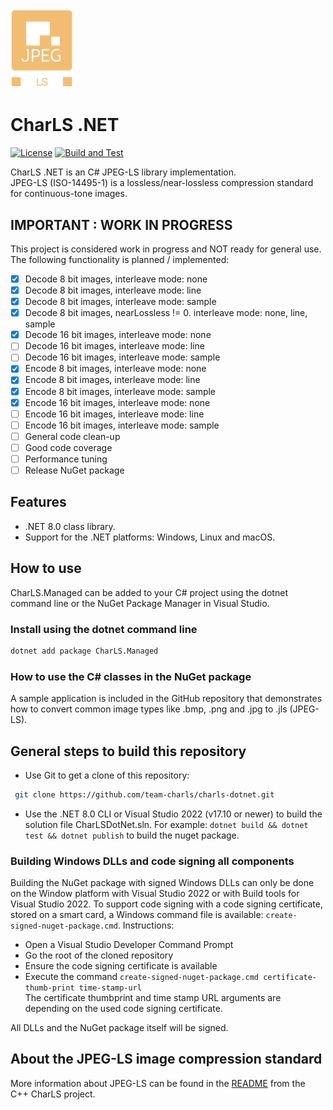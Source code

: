 <img src="docs/jpeg_ls_logo.png" alt="JPEG-LS Logo" width="100"/>

# CharLS .NET

[![License](https://img.shields.io/badge/License-BSD%203--Clause-blue.svg)](https://github.com/team-charls/charls-dotnet/blob/main/LICENSE.md)
[![Build and Test](https://github.com/team-charls/charls-dotnet/actions/workflows/dotnet.yml/badge.svg)](https://github.com/team-charls/charls-dotnet/actions/workflows/dotnet.yml)

CharLS .NET is an C# JPEG-LS library implementation.  
JPEG-LS (ISO-14495-1) is a lossless/near-lossless compression standard for continuous-tone images.

## IMPORTANT : WORK IN PROGRESS

This project is considered work in progress and NOT ready for general use. The following functionality is planned / implemented:

* [X] Decode 8 bit images, interleave mode: none
* [X] Decode 8 bit images, interleave mode: line
* [X] Decode 8 bit images, interleave mode: sample
* [X] Decode 8 bit images, nearLossless != 0. interleave mode: none, line, sample
* [X] Decode 16 bit images, interleave mode: none
* [ ] Decode 16 bit images, interleave mode: line
* [ ] Decode 16 bit images, interleave mode: sample
* [X] Encode 8 bit images, interleave mode: none
* [X] Encode 8 bit images, interleave mode: line
* [X] Encode 8 bit images, interleave mode: sample
* [X] Encode 16 bit images, interleave mode: none
* [ ] Encode 16 bit images, interleave mode: line
* [ ] Encode 16 bit images, interleave mode: sample
* [ ] General code clean-up
* [ ] Good code coverage
* [ ] Performance tuning
* [ ] Release NuGet package

## Features

* .NET 8.0 class library.
* Support for the .NET platforms: Windows, Linux and macOS.

## How to use

CharLS.Managed can be added to your C# project using the dotnet command line or the NuGet Package Manager in Visual Studio.

### Install using the dotnet command line

```bash
dotnet add package CharLS.Managed
```

### How to use the C# classes in the NuGet package

A sample application is included in the GitHub repository that demonstrates how to convert common image types like .bmp, .png and .jpg to .jls (JPEG-LS).

## General steps to build this repository

* Use Git to get a clone of this repository:  

```bash
 git clone https://github.com/team-charls/charls-dotnet.git
```

* Use the .NET 8.0 CLI or Visual Studio 2022 (v17.10 or newer) to build the solution file CharLSDotNet.sln. For example: `dotnet build && dotnet test && dotnet publish` to build the nuget package.

### Building Windows DLLs and code signing all components

Building the NuGet package with signed Windows DLLs can only be done on the Window platform with Visual Studio 2022 or with Build tools for Visual Studio 2022.
To support code signing with a code signing certificate, stored on a smart card, a Windows command file is available: `create-signed-nuget-package.cmd`.
Instructions:

* Open a Visual Studio Developer Command Prompt
* Go the root of the cloned repository
* Ensure the code signing certificate is available
* Execute the command `create-signed-nuget-package.cmd certificate-thumb-print time-stamp-url`  
 The certificate thumbprint and time stamp URL arguments are depending on the used code signing certificate.

 All DLLs and the NuGet package itself will be signed.

## About the JPEG-LS image compression standard

More information about JPEG-LS can be found in the [README](https://github.com/team-charls/charls/blob/master/README.md) from the C++ CharLS project.
